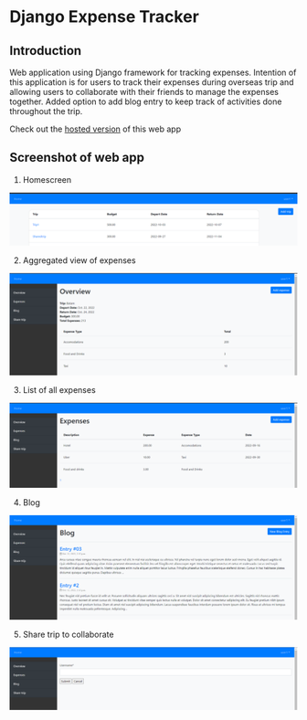 # Django Expense Tracker
 
## Introduction
Web application using Django framework for tracking expenses. Intention of this application is for users to track their expenses during overseas trip and allowing users to collaborate with their friends to manage the expenses together. Added option to add blog entry to keep track of activities done throughout the trip.

Check out the [hosted version](https://chekahchek.pythonanywhere.com/) of this web app

## Screenshot of web app
1. Homescreen

<img src="img/homescreen.png">

2. Aggregated view of expenses

<img src="img/aggregated_expenses.png">

3. List of all expenses

<img src="img/expenses_list.png">

4. Blog

<img src="img/blog.png">

5. Share trip to collaborate

<img src="img/share_trip.png">
